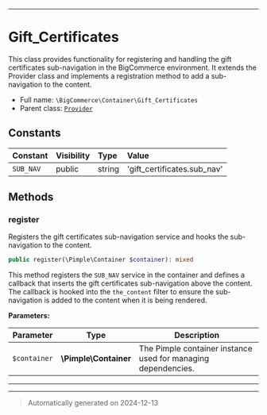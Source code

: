 ***

# Gift_Certificates

This class provides functionality for registering and handling the gift certificates sub-navigation
in the BigCommerce environment. It extends the Provider class and implements a registration method
to add a sub-navigation to the content.



* Full name: `\BigCommerce\Container\Gift_Certificates`
* Parent class: [`Provider`](./classes/BigCommerce/Container/Provider.md)


## Constants

| Constant | Visibility | Type | Value |
|:---------|:-----------|:-----|:------|
|`SUB_NAV`|public|string|&#039;gift_certificates.sub_nav&#039;|


## Methods


### register

Registers the gift certificates sub-navigation service and hooks the sub-navigation to the content.

```php
public register(\Pimple\Container $container): mixed
```

This method registers the `SUB_NAV` service in the container and defines a callback that inserts
the gift certificates sub-navigation above the content. The callback is hooked into the `the_content`
filter to ensure the sub-navigation is added to the content when it is being rendered.






**Parameters:**

| Parameter | Type | Description |
|-----------|------|-------------|
| `$container` | **\Pimple\Container** | The Pimple container instance used for managing dependencies. |





***


***
> Automatically generated on 2024-12-13

